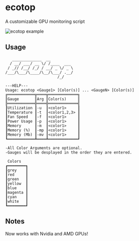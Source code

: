 # ecotop
A customizable GPU monitoring script


![ecotop example](https://i.imgur.com/NBFSdXn.png)

## Usage
```
   _____________  __             
  / __/ ___/ __ \/ /____  ___    
 / _// /__/ /_/ / __/ _ \/ _ \   
/___/\___/\____/\__/\___/ .__/   
                       /_/       

---HELP---
Usage: ecotop <Gauge1> [Color(s)] ... <GaugeN> [Color(s)] 
╔════════════╦════╦═════════════╗  
║Gauge       ║Arg ║Color(s)     ║  
╠════════════╬════╬═════════════╣  
┃Utilization ┃-u  ┃<color1>     ┃  
┃Temperature ┃-t  ┃<color1,2,3> ┃  
┃Fan Speed   ┃-f  ┃<color1>     ┃  
┃Power Usage ┃-p  ┃<color1>     ┃  
┃Memory      ┃-m  ┃<color1>     ┃  
┃Memory (%)  ┃-mp ┃<color1>     ┃  
┃Memory (Mb) ┃-mv ┃<color1>     ┃  
┗━━━━━━━━━━━━┻━━━━┻━━━━━━━━━━━━━┛  

-All Color Arguments are optional.
-Gauges will be desplayed in the order they are entered.

 Colors
┏━━━━━━━━┓
┃grey    ┃
┃red     ┃
┃green   ┃
┃yellow  ┃
┃blue    ┃
┃magenta ┃
┃cyan    ┃
┃white   ┃
┗━━━━━━━━┛
```
## Notes
Now works with Nvidia and AMD GPUs! 

